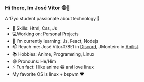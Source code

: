 ### Hi there, Im José Vitor 😁👋

A 17yo student passionate about technology 👾

- 🌠 Skills: Html, Css, Js
- 💻Working on: Personal Projects
- 🌱 I’m currently learning: Js, React, Nodejs
- 📫 Reach me: José Vitor#7851 in [Discord](https://discord.com/new), JMonteiro in [Anilist](https://anilist.co/).
- 📚 Hobbies: Anime, Programming, Linux
- 😄 Pronouns: He/Him
- ⚡ Fun fact: I like anime 😁 and love linux
- My favorite OS is linux + bspwm ❤️
